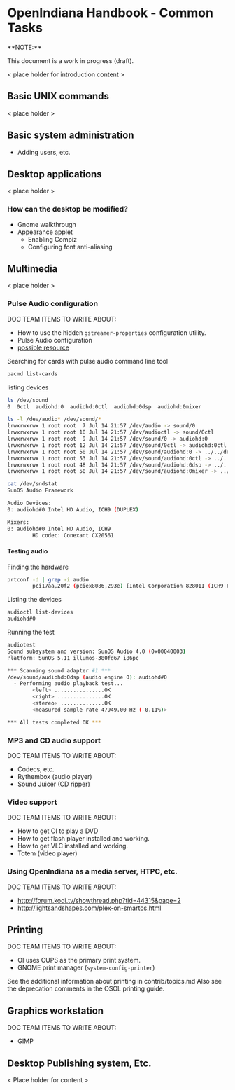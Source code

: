 <!--

The contents of this Documentation are subject to the Public Documentation License Version 1.01
 (the "License"); you may only use this Documentation if you comply with the terms of this License.
A copy of the License is available at http://illumos.org/license/PDL.


The Original Documentation is _________________.

The Initial Writer of the Original Documentation is ___________ Copyright (C)_________[Insert year(s)].
All Rights Reserved. (Initial Writer contact(s):________________[Insert hyperlink/alias]).

Contributor(s): ______________________________________.

Portions created by ______ are Copyright (C)_________[Insert year(s)].
All Rights Reserved. (Contributor contact(s):________________[Insert hyperlink/alias]).

-->

# OpenIndiana Handbook - Common Tasks

<!-- NOTE: --> <i class="fa fa-info-circle fa-lg" aria-hidden="true"></i> **NOTE:**
<div class="well">

This document is a work in progress (draft).

</div>

< place holder for introduction content >


## Basic UNIX commands

< place holder >


## Basic system administration

* Adding users, etc.


## Desktop applications

< place holder >

### How can the desktop be modified?

* Gnome walkthrough
* Appearance applet
    * Enabling Compiz
    * Configuring font anti-aliasing


## Multimedia

< place holder >


### Pulse Audio configuration

DOC TEAM ITEMS TO WRITE ABOUT:

* How to use the hidden `gstreamer-properties` configuration utility.
* Pulse Audio configuration
* [possible resource](https://www.solarismultimedia.com/)

Searching for cards with pulse audio command line tool

```bash
pacmd list-cards
```

listing devices

```bash
ls /dev/sound
0  0ctl  audiohd:0  audiohd:0ctl  audiohd:0dsp  audiohd:0mixer
```

```bash
ls -l /dev/audio* /dev/sound/*
lrwxrwxrwx 1 root root  7 Jul 14 21:57 /dev/audio -> sound/0
lrwxrwxrwx 1 root root 10 Jul 14 21:57 /dev/audioctl -> sound/0ctl
lrwxrwxrwx 1 root root  9 Jul 14 21:57 /dev/sound/0 -> audiohd:0
lrwxrwxrwx 1 root root 12 Jul 14 21:57 /dev/sound/0ctl -> audiohd:0ctl
lrwxrwxrwx 1 root root 50 Jul 14 21:57 /dev/sound/audiohd:0 -> ../../devices/pci@0,0/pci17aa,20f2@1b:sound,audio0
lrwxrwxrwx 1 root root 53 Jul 14 21:57 /dev/sound/audiohd:0ctl -> ../../devices/pci@0,0/pci17aa,20f2@1b:sound,audioctl0
lrwxrwxrwx 1 root root 48 Jul 14 21:57 /dev/sound/audiohd:0dsp -> ../../devices/pci@0,0/pci17aa,20f2@1b:sound,dsp0
lrwxrwxrwx 1 root root 50 Jul 14 21:57 /dev/sound/audiohd:0mixer -> ../../devices/pci@0,0/pci17aa,20f2@1b:sound,mixer0
```

```bash
cat /dev/sndstat
SunOS Audio Framework

Audio Devices:
0: audiohd#0 Intel HD Audio, ICH9 (DUPLEX)

Mixers:
0: audiohd#0 Intel HD Audio, ICH9
        HD codec: Conexant CX20561
```


#### Testing audio

Finding the hardware

```bash
prtconf -d | grep -i audio
        pci17aa,20f2 (pciex8086,293e) [Intel Corporation 82801I (ICH9 Family) HD Audio Controller], instance #0
```

Listing the devices

```bash
audioctl list-devices
audiohd#0
```

Running the test

```bash
audiotest
Sound subsystem and version: SunOS Audio 4.0 (0x00040003)
Platform: SunOS 5.11 illumos-380fd67 i86pc

*** Scanning sound adapter #1 ***
/dev/sound/audiohd:0dsp (audio engine 0): audiohd#0
  - Performing audio playback test...
        <left> ................OK
        <right> ...............OK
        <stereo> ..............OK
        <measured sample rate 47949.00 Hz (-0.11%)>

*** All tests completed OK ***
```

### MP3 and CD audio support

DOC TEAM ITEMS TO WRITE ABOUT:

* Codecs, etc.
* Rythembox (audio player)
* Sound Juicer (CD ripper)


### Video support

DOC TEAM ITEMS TO WRITE ABOUT:

* How to get OI to play a DVD
* How to get flash player installed and working.
* How to get VLC installed and working.
* Totem (video player)


### Using OpenIndiana as a media server, HTPC, etc.

DOC TEAM ITEMS TO WRITE ABOUT:

* <http://forum.kodi.tv/showthread.php?tid=44315&page=2>
* <http://lightsandshapes.com/plex-on-smartos.html>


## Printing

DOC TEAM ITEMS TO WRITE ABOUT:

* OI uses CUPS as the primary print system.
* GNOME print manager (`system-config-printer`)

See the additional information about printing in contrib/topics.md
Also see the deprecation comments in the OSOL printing guide.


## Graphics workstation

DOC TEAM ITEMS TO WRITE ABOUT:

* GIMP


## Desktop Publishing system, Etc.

< Place holder for content >
